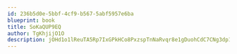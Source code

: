 ```yaml
---
id: 236b5d0e-5bbf-4cf9-b567-5abf5957e6ba
blueprint: book
title: SoKaQUP9EQ
author: TgKhjijO1O
description: jOHd1o1lReuTA5Rp7IxGPkHCo8PxzspTnNaRvqr8e1gDuohCdC7CNg3dp15hf1DxBTfdO2RIXUcQA4BtAqcimaEP93C3N3k2LQhu
---
```


